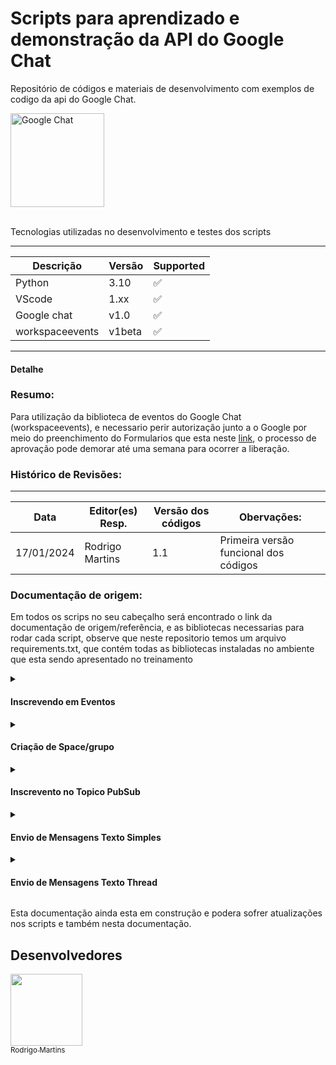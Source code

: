 # Scripts para aprendizado e demonstração da API do Google Chat

 Repositório de códigos e materiais de desenvolvimento com exemplos de codigo da api do Google Chat.

<p float="left">
  <img src="https://play-lh.googleusercontent.com/yC17R-QYEZLmTMB7hD8KRjnWu6pJ4qNsdNQibLw8Z07kyY08IRbS89z7kATx75SR9A" alt="Google Chat" width="150" />
</p>

<br>

<summary>Tecnologias utilizadas no desenvolvimento e testes dos scripts</summary>
<p>

---
|Descrição       | Versão  | Supported          |
| -------------- | ------- | ------------------ |
| Python         | 3.10    | :white_check_mark: |
| VScode         | 1.xx    | :white_check_mark: |
| Google chat    | v1.0    | :white_check_mark: |
| workspaceevents| v1beta  | :white_check_mark: |
---


</p>

<summary><h4>Detalhe</h4></summary>


### **Resumo:**
Para utilização da biblioteca de eventos do Google Chat (workspaceevents), e necessario perir autorização junto a o Google por meio do preenchimento do Formularios 
que esta neste [link](https://developers.google.com/workspace/preview?hl=pt-br#apply), o processo de aprovação pode demorar até uma semana para ocorrer a liberação.

### **Histórico de Revisões:**
---
|Data           |Editor(es) Resp.                           |Versão dos códigos    |Obervações:
|---------------|-------------------------------------------|----------------------|-----------------------------------------
|17/01/2024     |Rodrigo Martins                            |1.1                   |Primeira versão funcional dos códigos

### **Documentação de origem:**

Em todos os scrips no seu cabeçalho será encontrado o link da documentação de origem/referência, e as bibliotecas necessarias para rodar cada script, observe que neste
repositorio temos um arquivo requirements.txt, que contém todas as bibliotecas instaladas no ambiente que esta sendo apresentado no treinamento

<details><summary><h4>Inscrevendo em Eventos</h4></summary>
<p>Se já tiver inscrito no programa do beta e ja recebeu o email liberando os seus projetos para uso antecipado da API pode seguir os proximos passos.

O codigo para se inscrever em eventos de um grupo ou conversa especifica será o script `create_subscription.py` , observe que dentro do script você devera substituir alguns parametros conforme exemplo abaixo:</p>

1) Este código ira utilizar a autenticação de usuario, sendo assim gere a sua chave e informe o path substituindo o valor (< CREDENCIAL DE USUARIO AQUI >) no local informado abaixo:

```
flow = InstalledAppFlow.from_client_secrets_file('< CREDENCIAL DE USUARIO AQUI >', SCOPES)
```
2) E necessario informar o id do grupo que você deseja realizar a inscrição para receber os eventos, substitua o valor ('<ID DO GRUPO AQUI>') no local informado abaixo:

```
TARGET_RESOURCE = '//chat.googleapis.com/spaces/<ID DO GRUPO AQUI>'
```
3) Além da autenticação do usuario e necessario uma chave que sera adicionada na url Discorey_service, alterando o valor ('< SUA CHAVE DE API AQUI >') no local informado abaixo:
```
DISCOVERY_SERVICE_URL = 'https://workspaceevents.googleapis.com/$discovery/rest?version=v1beta&labels=DEVELOPER_PREVIEW&key=< SUA CHAVE DE API AQUI >'
```

4) Instale as bibliotecas
```
 pip3 install --upgrade google-api-python-client google-auth-oauthlib
```

5) Execute o Script
```
py create_subscription.py
```

Neste momento será aberto uma janela no seu navegador para efetuar o login e conceder autorização para o seu aplicativo executar a inscrição, se tudo der certo ele ira retornar um json com os dados da inscrição.

E importante guardar estes dados para monitorar o tempo da inscrição e se caso necessario precise excluir ela, você vai precisar do id desta inscrição.

Documentação de referência esta neste [link](https://developers.google.com/workspace/events/guides/create-subscription?hl=pt-br) 
</details>
<details><summary><h4>Criação de Space/grupo</h4></summary>
O codigo para criação de spaces/grupo  `space_create.py` , observe que dentro do script você devera substituir alguns parametros conforme exemplo abaixo:</p>

1) Este código ira utilizar a autenticação de usuario, sendo assim gere a sua chave e informe o path substituindo o valor (< CREDENCIAL DE USUARIO AQUI >) no local informado abaixo:

```
flow = InstalledAppFlow.from_client_secrets_file('< CREDENCIAL DE USUARIO AQUI >', SCOPES)
```
2) Verifique a documentação deste link, para validar os parametros que devem ser preenchidos para a criação do seu space, abaixo um exemplo de como ficaria apos o preenchimento

```
{
        "spaceThreadingState":"GROUPED_MESSAGES",
        "externalUserAllowed": 'false',
        "displayName": "Criação de Space via API - Magalu",
        "singleUserBotDm": 'false',
        "spaceType": "SPACE",
        "name": "Space criado via API - 3",
        "spaceDetails": {
            "description": "Descrição do Space Criado via API - 3",
            "guidelines": "guidelines Teste criação API"
        }
      }
```

3) Instale as bibliotecas
```
 pip3 install --upgrade google-api-python-client google-auth-oauthlib
```

4) Execute o Script
```
py space_create.py
```

Neste momento será aberto uma janela no seu navegador para efetuar o login e conceder autorização para o seu aplicativo executar a inscrição, se tudo der certo ele ira retornar um json com os dados da inscrição.

E importante guardar estes dados para monitorar o tempo da inscrição e se caso necessario precise excluir ela, você vai precisar do id desta inscrição.

Documentação de referência esta neste [link](https://developers.google.com/chat/api/guides/v1/spaces/create?hl=pt-br) , para o detalhamento dos campos para criação do space esta neste [link](https://developers.google.com/chat/api/reference/rest/v1/spaces?hl=pt-br#Space.HistoryState)
</details>
<details><summary><h4>Inscrevento no Topico PubSub</h4></summary>
O codigo para se inscrever como ouvinte no pubsub `subscriber.py` , observe que dentro do script você devera substituir alguns parametros conforme exemplo abaixo:</p>

1) Este código ira utilizar a autenticação de app, sendo assim gere a sua chave e informe o path substituindo o valor (< SUA SERVICE ACCOUNT AQUI>) no local informado abaixo:

```
service_account_info = json.load(open("< SUA SERVICE ACCOUNT AQUI>"))
```
2) E necessario informar o id do projeto o topico e o subscribe id altere estes parametros que estão no inicio do script conforme demonstrado abaixo:

```
project_id = "< ID DO SEU PROJETO AQUI >"
topic_id = "< ID DO SEU TOPICO AQUI >"
subscription_id = "< ID DO SEU SUBSCRIPTION ID AQUI >"
```

3) Instale as bibliotecas
```
pip install google-cloud-pubsub
```

4) Execute o Script
```
py subscriber.py
```

Este script ira receber os eventos enviados pelo pub/sub e serão impressos na tela, você devera implementar a sua logica para fazer alguma coisa com os eventos recebidos

Documentação de referência esta neste [link](https://cloud.google.com/python/docs/reference/pubsub/latest) 
</details>

<details><summary><h4>Envio de Mensagens Texto Simples</h4></summary>
O codigo para envio de mensagens de texto simples `chat_create_text_message_app.py` , antes de fazer o envio valide que o app foi adicionado no space, observe que dentro do script você devera substituir alguns parametros conforme exemplo abaixo:</p>

1) Este código ira utilizar a autenticação de app, sendo assim gere a sua chave e informe o path substituindo o valor (< SUA SERVICE ACCOUNT AQUI>) no local informado abaixo:

```
CREDENTIALS = ServiceAccountCredentials.from_json_keyfile_name(
    '< SUA SERVICE ACCOUNT AQUI>', SCOPES)
```
2) E necessario informar o id do grupo que você deseja enviar a mensagem ('<ID DO GRUPO AQUI>'):

```
parent='spaces/<ID DO GRUPO AQUI>',
```

3) Você pode alterar o texto no local demonstrado abaixo,  a documentação de referencia para formatação de textos esta neste [link](https://developers.google.com/chat/api/guides/v1/messages/create?hl=pt-br#python
)

```
    body=    { 
         "text": "<SUA MENSAGEM AQUI>"
        }
```

4) Instale as bibliotecas
```
pip3 install --upgrade google-api-python-client google-auth
```

5) Execute o Script
```
py chat_create_text_message_app.py
```

Assim que a mensagem for enviada sera retornado um json com os dados da mensagem enviada, armazene estes dados pois existem algumas informações importantes que podem ser utilizadas nos proximos scripts, como a thread para responder a uma mensagem.

Documentação de referência esta neste [link](https://developers.google.com/chat/api/guides/v1/messages/create?hl=pt-br#python) 
</details>

<details><summary><h4>Envio de Mensagens Texto Thread</h4></summary>
O codigo para envio de mensagens de texto thread `chat_create_text_message_thread.py` , antes de fazer o envio valide que o app foi adicionado no space, observe que dentro do script você devera substituir alguns parametros conforme exemplo abaixo:</p>

1) Este código ira utilizar a autenticação de app, sendo assim gere a sua chave e informe o path substituindo o valor (< SUA SERVICE ACCOUNT AQUI>) no local informado abaixo:

```
CREDENTIALS = ServiceAccountCredentials.from_json_keyfile_name(
    '< SUA SERVICE ACCOUNT AQUI>', SCOPES)
```
2) E necessario informar o id do grupo que você deseja enviar a mensagem ('<ID DO GRUPO AQUI>'):

```
parent='spaces/<ID DO GRUPO AQUI>',
```

3) Para responder a uma mensagem precisamos passar alguns parametros que podem ser encontrados nesta documentação, abaixo os campos adicionais para que a mensagem seja respondida em uma thread especifica, a documentação para a descrição dos campos se encontra neste [link](https://developers.google.com/chat/api/reference/rest/v1/spaces.messages/create?hl=pt-br#messagereplyoption), e também neste [link](https://developers.google.com/chat/api/guides/v1/messages/create?hl=pt-br#create-message-thread)

```

    messageReplyOption='REPLY_MESSAGE_FALLBACK_TO_NEW_THREAD',

    body={

        # Mensagem que sera enviada
        'text': 'Boa Noite em que posso te ajudar.',

            # Exemplo de como deve ficar a linha abaixo "name":"spaces/AAzAXKw2BS8/threads/qFnSk9aaxBE"
            "name":"< NAME DA SUA THREAD AQUI >"
        }
    }
```

4) Instale as bibliotecas
```
pip3 install --upgrade google-api-python-client google-auth
```

5) Execute o Script
```
py chat_create_text_message_thread.py
```

O Comportamento esperado e que a mensagem seja entregue respondendo a thread que foi informada. caso isso não ocorra verifique se o grupo foi criado com o tipo de agrupamento de mensagens, caso tenha duvida verifique a documentação de criação de space.

Documentação de referência esta neste [link](https://developers.google.com/chat/api/guides/v1/messages/create?hl=pt-br#create-message-thread) 
</details>


</p>
<p>Esta documentação ainda esta em construção e podera sofrer atualizações nos scripts e também nesta documentação.</p>



## Desenvolvedores

[<img src="https://avatars.githubusercontent.com/u/104507765?s=400&u=b8026e33ffc0c66417c4edeed939de0f46a40894&v=4" width=115><br><sub>Rodrigo Martins</sub>](https://github.com/rodrigo-martins-multiedro)<br>
